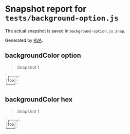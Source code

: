 # Snapshot report for `tests/background-option.js`

The actual snapshot is saved in `background-option.js.snap`.

Generated by [AVA](https://avajs.dev).

## backgroundColor option

> Snapshot 1

    `┌───┐␊
    │foo│␊
    └───┘`

## backgroundColor hex

> Snapshot 1

    `┌───┐␊
    │foo│␊
    └───┘`
